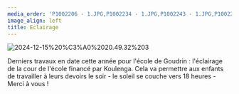 ```yaml
---
media_order: 'P1002206 - 1.JPG,P1002234 - 1.JPG,P1002243 - 1.JPG,P1002252 - 1.JPG,Colette 3.JPG,VOEUX 2023.jpeg,2022-12-17-10-16-12.jpg,DSCN0285 - Copie.JPG,DSCN0277.JPG,Voeux 2024.jpeg,Bulletin adgésion 2024.jpeg,2022-12-17-10-20-18 6.jpg,DSCN0567 - Copie.JPG,Départ d''un groupe.JPG,2024-12-15 à 20.49.32 3.jpg'
image_align: left
title: Eclairage
---
```


![2024-12-15%20%C3%A0%2020.49.32%203](2024-12-15%20%C3%A0%2020.49.32%203.jpg "2024-12-15%20%C3%A0%2020.49.32%203")

Derniers travaux en date cette année pour l'école de Goudrin : l'éclairage de la cour de l'école financé par Koulenga.
Cela va permettre aux enfants de travailler à leurs devoirs le soir - le soleil se couche vers 18 heures - 
Merci à vous !






